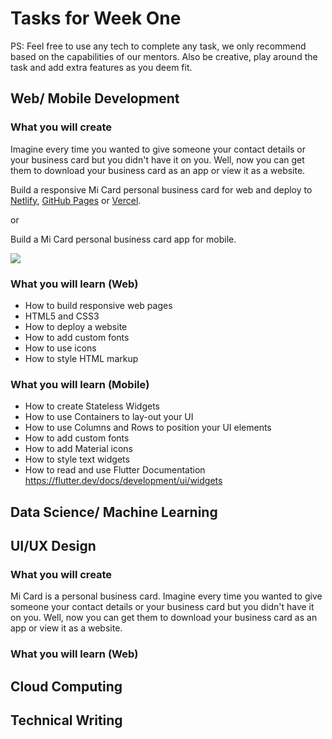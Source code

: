 # Tasks for Week One

PS: Feel free to use any tech to complete any task, we only recommend based on the capabilities of our mentors. Also be creative, play around the task and add extra features as you deem fit.

## Web/ Mobile Development

### What you will create

Imagine every time you wanted to give someone your contact details or your business card but you didn't have it on you. Well, now you can get them to download your business card as an app or view it as a website.

Build a responsive Mi Card personal business card for web and deploy to [Netlify](https://netlify.com/), [GitHub Pages](https://pages.github.com/) or [Vercel](https://vercel.com).

or

Build a Mi Card personal business card app for mobile.

![](https://github.com/devclokoja/weekly-challenges/blob/master/_assets/Screenshot_20200519-191605.png?raw=true)

### What you will learn (Web)

- How to build responsive web pages
- HTML5 and CSS3
- How to deploy a website
- How to add custom fonts
- How to use icons
- How to style HTML markup

### What you will learn (Mobile)

- How to create Stateless Widgets
- How to use Containers to lay-out your UI
- How to use Columns and Rows to position your UI elements
- How to add custom fonts
- How to add Material icons
- How to style text widgets
- How to read and use Flutter Documentation https://flutter.dev/docs/development/ui/widgets

## Data Science/ Machine Learning

## UI/UX Design

### What you will create

Mi Card is a personal business card. Imagine every time you wanted to give someone your contact details or your business card but you didn't have it on you. Well, now you can get them to download your business card as an app or view it as a website.

### What you will learn (Web)

## Cloud Computing

## Technical Writing

